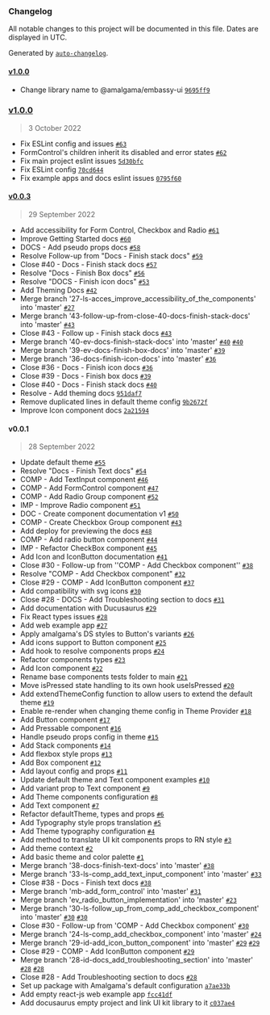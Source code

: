 ### Changelog

All notable changes to this project will be documented in this file. Dates are displayed in UTC.

Generated by [`auto-changelog`](https://github.com/CookPete/auto-changelog).

#### [v1.0.0](https://git.amalgama.co/amalgama/packages/compare/v1.0.0...v1.0.0)

- Change library name to @amalgama/embassy-ui [`9695ff9`](https://git.amalgama.co/amalgama/packages/commit/9695ff9386c4a9f7d6b0bef2c68ce663fa7ef64e)

### [v1.0.0](https://git.amalgama.co/amalgama/packages/compare/v0.0.3...v1.0.0)

> 3 October 2022

- Fix ESLint config and issues [`#63`](https://git.amalgama.co/amalgama/packages/pull/63)
- FormControl's children inherit its disabled and error states [`#62`](https://git.amalgama.co/amalgama/packages/pull/62)
- Fix main project eslint issues [`5d30bfc`](https://git.amalgama.co/amalgama/packages/commit/5d30bfce2f0a2d0ef1a10a4bfd0774eb981b1304)
- Fix ESLint config [`70cd644`](https://git.amalgama.co/amalgama/packages/commit/70cd644802f44fb3ee9a54964d3c4035035f2b35)
- Fix example apps and docs eslint issues [`0795f60`](https://git.amalgama.co/amalgama/packages/commit/0795f6039c1e512eebf41b9f7e28c7451cd81f2c)

#### [v0.0.3](https://git.amalgama.co/amalgama/packages/compare/v0.0.1...v0.0.3)

> 29 September 2022

- Add accessibility for Form Control, Checkbox and Radio [`#61`](https://git.amalgama.co/amalgama/packages/pull/61)
- Improve Getting Started docs [`#60`](https://git.amalgama.co/amalgama/packages/pull/60)
- DOCS - Add pseudo props docs [`#58`](https://git.amalgama.co/amalgama/packages/pull/58)
- Resolve Follow-up from "Docs - Finish stack docs" [`#59`](https://git.amalgama.co/amalgama/packages/pull/59)
- Close #40 - Docs - Finish stack docs [`#57`](https://git.amalgama.co/amalgama/packages/pull/57)
- Resolve "Docs - Finish Box docs" [`#56`](https://git.amalgama.co/amalgama/packages/pull/56)
- Resolve "DOCS - Finish icon docs" [`#53`](https://git.amalgama.co/amalgama/packages/pull/53)
- Add Theming Docs [`#42`](https://git.amalgama.co/amalgama/packages/pull/42)
- Merge branch '27-ls-acces_improve_accessibility_of_the_components' into 'master' [`#27`](https://git.amalgama.co/amalgama/packages/issues/27)
- Merge branch '43-follow-up-from-close-40-docs-finish-stack-docs' into 'master' [`#43`](https://git.amalgama.co/amalgama/packages/issues/43)
- Close #43 - Follow up - Finish stack docs [`#43`](https://git.amalgama.co/amalgama/packages/issues/43)
- Merge branch '40-ev-docs-finish-stack-docs' into 'master' [`#40`](https://git.amalgama.co/amalgama/packages/issues/40) [`#40`](https://git.amalgama.co/amalgama/packages/issues/40)
- Merge branch '39-ev-docs-finish-box-docs' into 'master' [`#39`](https://git.amalgama.co/amalgama/packages/issues/39)
- Merge branch '36-docs-finish-icon-docs' into 'master' [`#36`](https://git.amalgama.co/amalgama/packages/issues/36)
- Close #36 - Docs - Finish icon docs [`#36`](https://git.amalgama.co/amalgama/packages/issues/36)
- Close #39 - Docs - Finish box docs [`#39`](https://git.amalgama.co/amalgama/packages/issues/39)
- Close #40 - Docs - Finish stack docs [`#40`](https://git.amalgama.co/amalgama/packages/issues/40)
- Resolve - Add theming docs [`951daf7`](https://git.amalgama.co/amalgama/packages/commit/951daf732f236b656af0b09567f58d704fced44e)
- Remove duplicated lines in default theme config [`9b2672f`](https://git.amalgama.co/amalgama/packages/commit/9b2672f67330a701100f60b7f46e1339e74b4976)
- Improve Icon component docs [`2a21594`](https://git.amalgama.co/amalgama/packages/commit/2a215944f29558800a917eac2f3bbf29ce7b3ca7)

#### v0.0.1

> 28 September 2022

- Update default theme [`#55`](https://git.amalgama.co/amalgama/packages/pull/55)
- Resolve "Docs - Finish Text docs" [`#54`](https://git.amalgama.co/amalgama/packages/pull/54)
- COMP - Add TextInput component [`#46`](https://git.amalgama.co/amalgama/packages/pull/46)
- COMP - Add FormControl component [`#47`](https://git.amalgama.co/amalgama/packages/pull/47)
- COMP - Add Radio Group component [`#52`](https://git.amalgama.co/amalgama/packages/pull/52)
- IMP - Improve Radio component [`#51`](https://git.amalgama.co/amalgama/packages/pull/51)
- DOC - Create component documentation v1 [`#50`](https://git.amalgama.co/amalgama/packages/pull/50)
- COMP - Create Checkbox Group component [`#43`](https://git.amalgama.co/amalgama/packages/pull/43)
- Add deploy for previewing the docs [`#48`](https://git.amalgama.co/amalgama/packages/pull/48)
- COMP - Add radio button component [`#44`](https://git.amalgama.co/amalgama/packages/pull/44)
- IMP - Refactor CheckBox component [`#45`](https://git.amalgama.co/amalgama/packages/pull/45)
- Add Icon and IconButton documentation [`#41`](https://git.amalgama.co/amalgama/packages/pull/41)
- Close #30 - Follow-up from ''COMP - Add Checkbox component'' [`#38`](https://git.amalgama.co/amalgama/packages/pull/38)
- Resolve "COMP - Add Checkbox component" [`#32`](https://git.amalgama.co/amalgama/packages/pull/32)
- Close #29 - COMP - Add IconButton component [`#37`](https://git.amalgama.co/amalgama/packages/pull/37)
- Add compatibility with svg icons [`#30`](https://git.amalgama.co/amalgama/packages/pull/30)
- Close #28 - DOCS - Add Troubleshooting section to docs [`#31`](https://git.amalgama.co/amalgama/packages/pull/31)
- Add documentation with Ducusaurus [`#29`](https://git.amalgama.co/amalgama/packages/pull/29)
- Fix React types issues [`#28`](https://git.amalgama.co/amalgama/packages/pull/28)
- Add web example app [`#27`](https://git.amalgama.co/amalgama/packages/pull/27)
- Apply amalgama's DS styles to Button's variants [`#26`](https://git.amalgama.co/amalgama/packages/pull/26)
- Add icons support to Button component [`#25`](https://git.amalgama.co/amalgama/packages/pull/25)
- Add hook to resolve components props [`#24`](https://git.amalgama.co/amalgama/packages/pull/24)
- Refactor components types [`#23`](https://git.amalgama.co/amalgama/packages/pull/23)
- Add Icon component [`#22`](https://git.amalgama.co/amalgama/packages/pull/22)
- Rename base components tests folder to main [`#21`](https://git.amalgama.co/amalgama/packages/pull/21)
- Move isPressed state handling to its own hook useIsPressed [`#20`](https://git.amalgama.co/amalgama/packages/pull/20)
- Add extendThemeConfig function to allow users to extend the default theme [`#19`](https://git.amalgama.co/amalgama/packages/pull/19)
- Enable re-render when changing theme config in Theme Provider [`#18`](https://git.amalgama.co/amalgama/packages/pull/18)
- Add Button component [`#17`](https://git.amalgama.co/amalgama/packages/pull/17)
- Add Pressable component [`#16`](https://git.amalgama.co/amalgama/packages/pull/16)
- Handle pseudo props config in theme [`#15`](https://git.amalgama.co/amalgama/packages/pull/15)
- Add Stack components [`#14`](https://git.amalgama.co/amalgama/packages/pull/14)
- Add flexbox style props [`#13`](https://git.amalgama.co/amalgama/packages/pull/13)
- Add Box component [`#12`](https://git.amalgama.co/amalgama/packages/pull/12)
- Add layout config and props [`#11`](https://git.amalgama.co/amalgama/packages/pull/11)
- Update default theme and Text component examples [`#10`](https://git.amalgama.co/amalgama/packages/pull/10)
- Add variant prop to Text component [`#9`](https://git.amalgama.co/amalgama/packages/pull/9)
- Add Theme components configuration [`#8`](https://git.amalgama.co/amalgama/packages/pull/8)
- Add Text component [`#7`](https://git.amalgama.co/amalgama/packages/pull/7)
- Refactor defaultTheme, types and props [`#6`](https://git.amalgama.co/amalgama/packages/pull/6)
- Add Typography style props translation [`#5`](https://git.amalgama.co/amalgama/packages/pull/5)
- Add Theme typography configuration [`#4`](https://git.amalgama.co/amalgama/packages/pull/4)
- Add method to translate UI kit components props to RN style [`#3`](https://git.amalgama.co/amalgama/packages/pull/3)
- Add theme context [`#2`](https://git.amalgama.co/amalgama/packages/pull/2)
- Add basic theme and color palette [`#1`](https://git.amalgama.co/amalgama/packages/pull/1)
- Merge branch '38-docs-finish-text-docs' into 'master' [`#38`](https://git.amalgama.co/amalgama/packages/issues/38)
- Merge branch '33-ls-comp_add_text_input_component' into 'master' [`#33`](https://git.amalgama.co/amalgama/packages/issues/33)
- Close #38 - Docs - Finish text docs [`#38`](https://git.amalgama.co/amalgama/packages/issues/38)
- Merge branch 'mb-add_form_control' into 'master' [`#31`](https://git.amalgama.co/amalgama/packages/issues/31)
- Merge branch 'ev_radio_button_implementation' into 'master' [`#23`](https://git.amalgama.co/amalgama/packages/issues/23)
- Merge branch '30-ls-follow_up_from_comp_add_checkbox_component' into 'master' [`#30`](https://git.amalgama.co/amalgama/packages/issues/30) [`#30`](https://git.amalgama.co/amalgama/packages/issues/30)
- Close #30 - Follow-up from 'COMP - Add Checkbox component' [`#30`](https://git.amalgama.co/amalgama/packages/issues/30)
- Merge branch '24-ls-comp_add_checkbox_component' into 'master' [`#24`](https://git.amalgama.co/amalgama/packages/issues/24)
- Merge branch '29-id-add_icon_button_component' into 'master' [`#29`](https://git.amalgama.co/amalgama/packages/issues/29) [`#29`](https://git.amalgama.co/amalgama/packages/issues/29)
- Close #29 - COMP - Add IconButton component [`#29`](https://git.amalgama.co/amalgama/packages/issues/29)
- Merge branch '28-id-docs_add_troubleshooting_section' into 'master' [`#28`](https://git.amalgama.co/amalgama/packages/issues/28) [`#28`](https://git.amalgama.co/amalgama/packages/issues/28)
- Close #28 - Add Troubleshooting section to docs [`#28`](https://git.amalgama.co/amalgama/packages/issues/28)
- Set up package with Amalgama's default configuration [`a7ae33b`](https://git.amalgama.co/amalgama/packages/commit/a7ae33baa6ca29da8be7e007c628fa45312a77d5)
- Add empty react-js web example app [`fcc41df`](https://git.amalgama.co/amalgama/packages/commit/fcc41df9db41e2716fc89d5079252921cafdd07c)
- Add docusaurus empty project and link UI kit library to it [`c037ae4`](https://git.amalgama.co/amalgama/packages/commit/c037ae4647ceb30d6daa36c0017f61f0bbac6c07)
